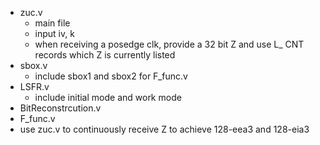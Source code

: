 - zuc.v
  - main file
  - input iv, k
  - when receiving a posedge clk, provide a 32 bit Z and use L_ CNT records which Z is currently listed
- sbox.v
  - include sbox1 and sbox2 for F_func.v
- LSFR.v
  - include initial mode and work mode
- BitReconstrcution.v
- F_func.v
- use zuc.v to continuously receive Z to achieve 128-eea3 and 128-eia3